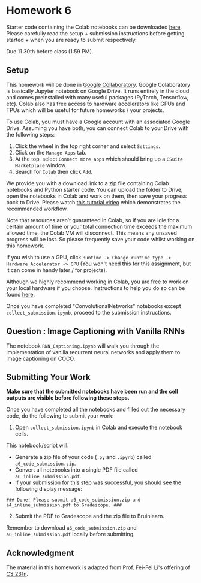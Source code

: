 
# Homework 6

Starter code containing the Colab notebooks can be downloaded [here]([https://www.dropbox.com/s/d9y5rdujx4add7t/hw_5.zip?dl=0](https://www.dropbox.com/s/ltvp0cpf7k8iq2m/hw6.zip?dl=0)). Please carefully read the setup + submission instructions before getting started + when you are ready to submit respectively.

Due 11 30th before class (1:59 PM).

## Setup

This homework will be done in [Google Collaboratory](https://colab.research.google.com/). Google Colaboratory is basically Jupyter notebook on Google Drive. It runs entirely in the cloud and comes preinstalled with many useful packages (PyTorch, Tensorflow, etc). Colab also has free access to hardware accelerators like GPUs and TPUs which will be useful for future homeworks / your projects. 

To use Colab, you must have a Google account with an associated Google Drive. Assuming you have both, you can connect Colab to your Drive with the following steps:

1. Click the wheel in the top right corner and select `Settings`.
2. Click on the `Manage Apps` tab.
3. At the top, select `Connect more apps` which should bring up a `GSuite Marketplace` window.
4. Search for `Colab` then click `Add`.

We provide you with a download link to a zip file containing Colab notebooks and Python starter code. You can upload the folder to Drive, open the notebooks in Colab and work on them, then save your progress back to Drive. Please watch [this tutorial video](https://www.youtube.com/watch?v=DsGd2e9JNH4&feature=emb_imp_woyt&ab_channel=MooJinKim) which demonstrates the recommended workflow.

Note that resources aren’t guaranteed in Colab, so if you are idle for a certain amount of time or your total connection time exceeds the maximum allowed time, the Colab VM will disconnect. This means any unsaved progress will be lost. So please frequently save your code whilst working on this homework. 

If you wish to use a GPU, click `Runtime -> Change runtime type -> Hardware Accelerator -> GPU` (You won't need this for this assignment, but it can come in handy later / for projects).

Although we highly recommend working in Colab, you are free to work on your local hardware if you choose. Instructions to help you do so can be found [here](https://cs231n.github.io/setup-instructions/#working-locally-on-your-machine).

Once you have completed "ConvolutionalNetworks" notebooks except `collect_submission.ipynb`, proceed to the submission instructions.

## Question : Image Captioning with Vanilla RNNs 

The notebook `RNN_Captioning.ipynb` will walk you through the implementation of vanilla recurrent neural networks and apply them to image captioning on COCO.

## Submitting Your Work

**Make sure that the submitted notebooks have been run and the cell outputs are visible before following these steps.**

Once you have completed all the notebooks and filled out the necessary code, do the following to submit your work:

1. Open `collect_submission.ipynb` in Colab and execute the notebook cells.

This notebook/script will:

- Generate a zip file of your code (`.py` and `.ipynb`) called `a6_code_submission.zip`.
- Convert all notebooks into a single PDF file called `a6_inline_submission.pdf`.
- If your submission for this step was successful, you should see the following display message:

`### Done! Please submit a6_code_submission.zip and a4_inline_submission.pdf to Gradescope. ###`

2. Submit the PDF to Gradescope and the zip file to Bruinlearn.

Remember to download `a6_code_submission.zip` and `a6_inline_submission.pdf` locally before submitting.

## Acknowledgment
The material in this homework is adapted from Prof. Fei-Fei Li's offering of [CS 231n](http://cs231n.stanford.edu/).

